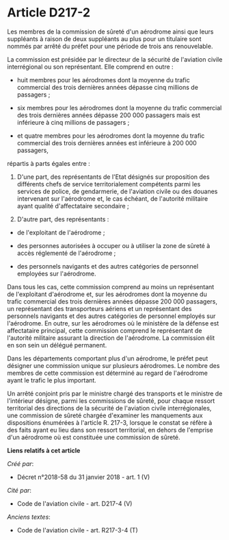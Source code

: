 # Article D217-2

Les membres de la commission de sûreté d'un aérodrome ainsi que leurs suppléants à raison de deux suppléants au plus pour un
titulaire sont nommés par arrêté du préfet pour une période de trois ans renouvelable. 

La commission est présidée par le directeur de la sécurité de l'aviation civile interrégional ou son représentant. Elle
comprend en outre :

- huit membres pour les aérodromes dont la moyenne du trafic commercial des trois dernières années dépasse cinq millions de
passagers ;

- six membres pour les aérodromes dont la moyenne du trafic commercial des trois dernières années dépasse 200 000 passagers
mais est inférieure à cinq millions de passagers ;

- et quatre membres pour les aérodromes dont la moyenne du trafic commercial des trois dernières années est inférieure à 200
000 passagers, 

répartis à parts égales entre : 

1. D'une part, des représentants de l'Etat désignés sur proposition des différents chefs de service territorialement
compétents parmi les services de police, de gendarmerie, de l'aviation civile ou des douanes intervenant sur l'aérodrome et,
le cas échéant, de l'autorité militaire ayant qualité d'affectataire secondaire ; 

2. D'autre part, des représentants :

- de l'exploitant de l'aérodrome ;

- des personnes autorisées à occuper ou à utiliser la zone de sûreté à accès réglementé de l'aérodrome ;

- des personnels navigants et des autres catégories de personnel employées sur l'aérodrome. 

Dans tous les cas, cette commission comprend au moins un représentant de l'exploitant d'aérodrome et, sur les aérodromes dont
la moyenne du trafic commercial des trois dernières années dépasse 200 000 passagers, un représentant des transporteurs
aériens et un représentant des personnels navigants et des autres catégories de personnel employés sur l'aérodrome. En outre,
sur les aérodromes où le ministère de la défense est affectataire principal, cette commission comprend le représentant de
l'autorité militaire assurant la direction de l'aérodrome. La commission élit en son sein un délégué permanent. 

Dans les départements comportant plus d'un aérodrome, le préfet peut désigner une commission unique sur plusieurs aérodromes.
Le nombre des membres de cette commission est déterminé au regard de l'aérodrome ayant le trafic le plus important. 

Un arrêté conjoint pris par le ministre chargé des transports et le ministre de l'intérieur désigne, parmi les commissions de
sûreté, pour chaque ressort territorial des directions de la sécurité de l'aviation civile interrégionales, une commission de
sûreté chargée d'examiner les manquements aux dispositions énumérées à l'article R. 217-3, lorsque le constat se réfère à des
faits ayant eu lieu dans son ressort territorial, en dehors de l'emprise d'un aérodrome où est constituée une commission de
sûreté.

**Liens relatifs à cet article**

_Créé par_:

  - Décret n°2018-58 du 31 janvier 2018 - art. 1 (V)

_Cité par_:

  - Code de l'aviation civile - art. D217-4 (V)

_Anciens textes_:

  - Code de l'aviation civile - art. R217-3-4 (T)
